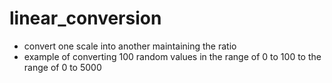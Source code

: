 # linear_conversion
* convert one scale into another maintaining the ratio <br>
* example of converting 100 random values in the range of 0  to 100 to the range of 0 to 5000 
